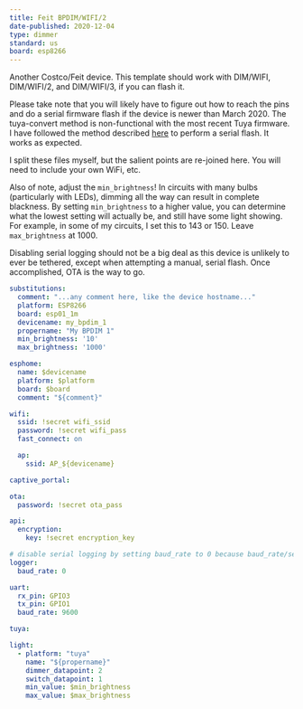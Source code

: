 ```yaml
---
title: Feit BPDIM/WIFI/2
date-published: 2020-12-04
type: dimmer
standard: us
board: esp8266
---
```

Another Costco/Feit device. This template should work with DIM/WIFI, DIM/WIFI/2, and DIM/WIFI/3, if you can flash it.

Please take note that you will likely have to figure out how to reach the pins and do a serial firmware flash
if the device is newer than March 2020. The tuya-convert method is non-functional with the most recent Tuya firmware.
I have followed the method described [here](https://community.smartthings.com/t/costco-cheap-feit-smart-dimmer-wifi/208142)
to perform a serial flash. It works as expected.

I split these files myself, but the salient points are re-joined here. You will need to include your own WiFi, etc.

Also of note, adjust the `min_brightness`! In circuits with many bulbs (particularly with LEDs), dimming all the way
can result in complete blackness. By setting `min_brightness` to a higher value, you can determine what the lowest
setting will actually be, and still have some light showing. For example, in some of my circuits, I set this to 143
or 150. Leave `max_brightness` at 1000.

Disabling serial logging should not be a big deal as this device is unlikely to ever be tethered, except when attempting
a manual, serial flash. Once accomplished, OTA is the way to go.

```yaml
substitutions:
  comment: "...any comment here, like the device hostname..."
  platform: ESP8266
  board: esp01_1m
  devicename: my_bpdim_1
  propername: "My BPDIM 1"
  min_brightness: '10'
  max_brightness: '1000'

esphome:
  name: $devicename
  platform: $platform
  board: $board
  comment: "${comment}"

wifi:
  ssid: !secret wifi_ssid
  password: !secret wifi_pass
  fast_connect: on

  ap:
    ssid: AP_${devicename}

captive_portal:

ota:
  password: !secret ota_pass

api:
  encryption:
    key: !secret encryption_key

# disable serial logging by setting baud_rate to 0 because baud_rate/serial connection is used by tuyamcu
logger:
  baud_rate: 0

uart:
  rx_pin: GPIO3
  tx_pin: GPIO1
  baud_rate: 9600

tuya:

light:
  - platform: "tuya"
    name: "${propername}"
    dimmer_datapoint: 2
    switch_datapoint: 1
    min_value: $min_brightness
    max_value: $max_brightness
```
